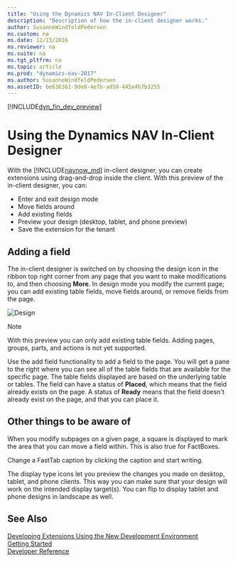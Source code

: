 ```yaml
---
title: "Using the Dynamics NAV In-Client Designer"
description: "Description of how the in-client designer works."
author: SusanneWindfeldPedersen
ms.custom: na
ms.date: 12/13/2016
ms.reviewer: na
ms.suite: na
ms.tgt_pltfrm: na
ms.topic: article
ms.prod: "dynamics-nav-2017"
ms.author: SusanneWindfeldPedersen
ms.assetID: be636361-9de8-4efb-ad50-445e4b7b3255
---
```


[!INCLUDE[dyn_fin_dev_preview](../dynamics-nav/includes/newdev_dev_preview.md)]

# Using the Dynamics NAV In-Client Designer

With the [!INCLUDE[navnow_md](includes/navnow_md.md)] in-client designer, you can create extensions using drag-and-drop inside the client. With this preview of the in-client designer, you can:

- Enter and exit design mode
- Move fields around
- Add existing fields
- Preview your design (desktop, tablet, and phone preview)
- Save the extension for the tenant
 
## Adding a field

The in-client designer is switched on by choosing the design icon in the ribbon top right corner from any page that you want to make modifications to, and then choosing **More**. In design mode you modify the current page; you can add existing table fields, move fields around, or remove fields from the page.

![Design](media/start-design.gif)  

       
> [!NOTE]  
> With this preview you can only add existing table fields. Adding pages, groups, parts, and actions is not yet supported.

Use the add field functionality to add a field to the page. You will get a pane to the right where you can see all of the table fields that are available for the specific page. The table fields displayed are based on the underlying table or tables. The field can have a status of **Placed**, which means that the field already exists on the page. A status of **Ready** means that the field doesn't already exist on the page, and that you can place it.
 
## Other things to be aware of
When you modify subpages on a given page, a square is displayed to mark the area that you can move a field within. This is also true for FactBoxes.

Change a FastTab caption by clicking the caption and start writing. 

The display type icons let you preview the changes you made on desktop, tablet, and phone clients. This way you can make sure that your design will work on the intended display target(s). You can flip to display tablet and phone designs in landscape as well.

<!--
> [!NOTE]  
> With this preview, page fields that have the property **Visible** set to **false** still show up in the pane of fields you can add to a page. You can drag this type of field to the page, but it does not have any effect. --> 

## See Also
[Developing Extensions Using the New Development Environment](newdev-dev-overview.md)  
[Getting Started](newdev-get-started.md)  
[Developer Reference](newdev-reference-overview.md)